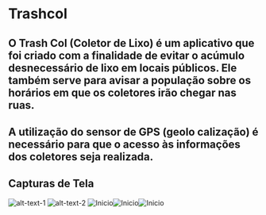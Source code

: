 # Trashcol

## O Trash Col (Coletor de Lixo) é um aplicativo que foi criado com a finalidade de evitar o acúmulo desnecessário de lixo em locais públicos. Ele também serve para avisar a população sobre os horários em que os coletores irão chegar nas ruas.
## A utilização do sensor de GPS (geolo calização) é necessário para que o acesso às informações dos coletores seja realizada.

## Capturas de Tela


![alt-text-1](prints/1_.jpeg "title-1") ![alt-text-2](prints/1__.jpeg "title-2")
![Inicio](prints/2_.jpeg)![Inicio](prints/3_.jpeg)![Inicio](prints/4_.jpeg)

